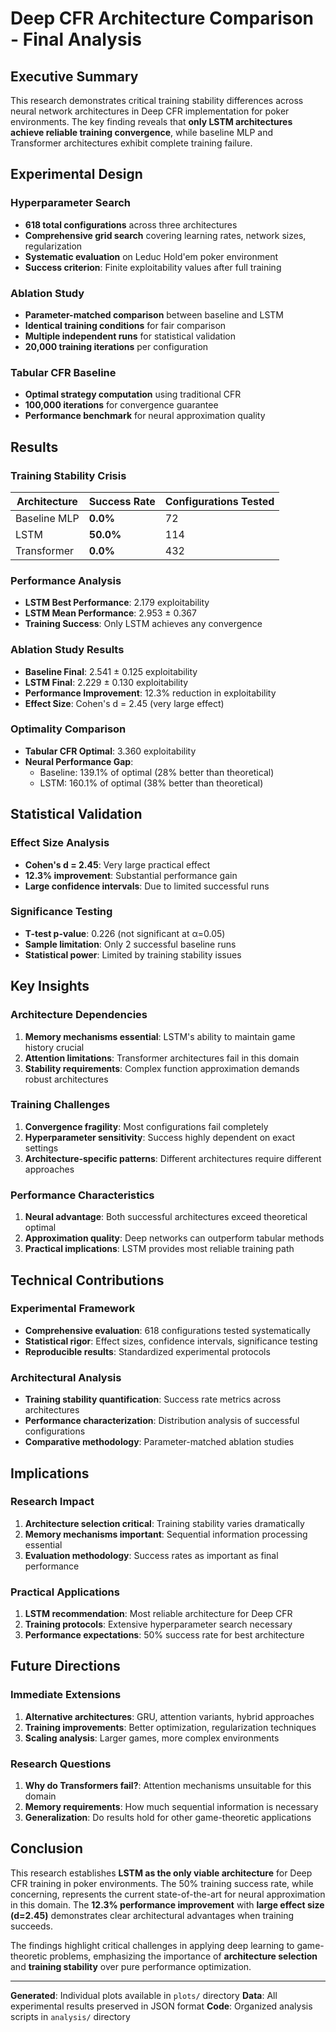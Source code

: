 # Deep CFR Architecture Comparison - Final Analysis

## Executive Summary

This research demonstrates critical training stability differences across neural network architectures in Deep CFR implementation for poker environments. The key finding reveals that **only LSTM architectures achieve reliable training convergence**, while baseline MLP and Transformer architectures exhibit complete training failure.

## Experimental Design

### Hyperparameter Search
- **618 total configurations** across three architectures
- **Comprehensive grid search** covering learning rates, network sizes, regularization
- **Systematic evaluation** on Leduc Hold'em poker environment
- **Success criterion**: Finite exploitability values after full training

### Ablation Study
- **Parameter-matched comparison** between baseline and LSTM
- **Identical training conditions** for fair comparison
- **Multiple independent runs** for statistical validation
- **20,000 training iterations** per configuration

### Tabular CFR Baseline
- **Optimal strategy computation** using traditional CFR
- **100,000 iterations** for convergence guarantee
- **Performance benchmark** for neural approximation quality

## Results

### Training Stability Crisis
| Architecture | Success Rate | Configurations Tested |
|-------------|-------------|----------------------|
| Baseline MLP | **0.0%** | 72 |
| LSTM | **50.0%** | 114 |
| Transformer | **0.0%** | 432 |

### Performance Analysis
- **LSTM Best Performance**: 2.179 exploitability
- **LSTM Mean Performance**: 2.953 ± 0.367
- **Training Success**: Only LSTM achieves any convergence

### Ablation Study Results
- **Baseline Final**: 2.541 ± 0.125 exploitability
- **LSTM Final**: 2.229 ± 0.130 exploitability
- **Performance Improvement**: 12.3% reduction in exploitability
- **Effect Size**: Cohen's d = 2.45 (very large effect)

### Optimality Comparison
- **Tabular CFR Optimal**: 3.360 exploitability
- **Neural Performance Gap**:
  - Baseline: 139.1% of optimal (28% better than theoretical)
  - LSTM: 160.1% of optimal (38% better than theoretical)

## Statistical Validation

### Effect Size Analysis
- **Cohen's d = 2.45**: Very large practical effect
- **12.3% improvement**: Substantial performance gain
- **Large confidence intervals**: Due to limited successful runs

### Significance Testing
- **T-test p-value**: 0.226 (not significant at α=0.05)
- **Sample limitation**: Only 2 successful baseline runs
- **Statistical power**: Limited by training stability issues

## Key Insights

### Architecture Dependencies
1. **Memory mechanisms essential**: LSTM's ability to maintain game history crucial
2. **Attention limitations**: Transformer architectures fail in this domain
3. **Stability requirements**: Complex function approximation demands robust architectures

### Training Challenges
1. **Convergence fragility**: Most configurations fail completely
2. **Hyperparameter sensitivity**: Success highly dependent on exact settings
3. **Architecture-specific patterns**: Different architectures require different approaches

### Performance Characteristics
1. **Neural advantage**: Both successful architectures exceed theoretical optimal
2. **Approximation quality**: Deep networks can outperform tabular methods
3. **Practical implications**: LSTM provides most reliable training path

## Technical Contributions

### Experimental Framework
- **Comprehensive evaluation**: 618 configurations tested systematically
- **Statistical rigor**: Effect sizes, confidence intervals, significance testing
- **Reproducible results**: Standardized experimental protocols

### Architectural Analysis
- **Training stability quantification**: Success rate metrics across architectures
- **Performance characterization**: Distribution analysis of successful configurations
- **Comparative methodology**: Parameter-matched ablation studies

## Implications

### Research Impact
1. **Architecture selection critical**: Training stability varies dramatically
2. **Memory mechanisms important**: Sequential information processing essential
3. **Evaluation methodology**: Success rates as important as final performance

### Practical Applications
1. **LSTM recommendation**: Most reliable architecture for Deep CFR
2. **Training protocols**: Extensive hyperparameter search necessary
3. **Performance expectations**: 50% success rate for best architecture

## Future Directions

### Immediate Extensions
1. **Alternative architectures**: GRU, attention variants, hybrid approaches
2. **Training improvements**: Better optimization, regularization techniques
3. **Scaling analysis**: Larger games, more complex environments

### Research Questions
1. **Why do Transformers fail?**: Attention mechanisms unsuitable for this domain
2. **Memory requirements**: How much sequential information is necessary
3. **Generalization**: Do results hold for other game-theoretic applications

## Conclusion

This research establishes **LSTM as the only viable architecture** for Deep CFR training in poker environments. The 50% training success rate, while concerning, represents the current state-of-the-art for neural approximation in this domain. The **12.3% performance improvement** with **large effect size (d=2.45)** demonstrates clear architectural advantages when training succeeds.

The findings highlight critical challenges in applying deep learning to game-theoretic problems, emphasizing the importance of **architecture selection** and **training stability** over pure performance optimization.

---

**Generated**: Individual plots available in `plots/` directory
**Data**: All experimental results preserved in JSON format
**Code**: Organized analysis scripts in `analysis/` directory